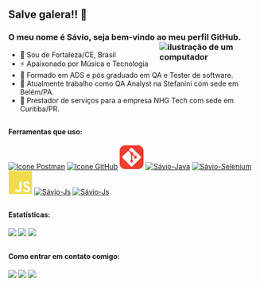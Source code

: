 <link rel="stylesheet" href="https://cdn.jsdelivr.net/gh/devicons/devicon@v2.15.1/devicon.min.css">

## Salve galera!! 👋
### O meu nome é Sávio, seja bem-vindo ao meu perfil GitHub. <img src="https://raw.githubusercontent.com/MicaelliMedeiros/micaellimedeiros/master/image/computer-illustration.png" alt="ilustração de um computador" min-width="200px" max-width="200px" width="200px" align="right">

- 🔰 Sou de Fortaleza/CE, Brasil
- ⚡ Apaixonado por Música e Tecnologia
- 🧠 Formado em ADS e pós graduado em QA e Tester de software.
- 🏦 Atualmente trabalho como QA Analyst na Stefanini com sede em Belém/PA.
- 🏦 Prestador de serviços para a empresa NHG Tech com sede em Curitiba/PR.

##

#### Ferramentas que uso:
[<img height="48px" width="48px" alt="Icone Postman" src="https://i.postimg.cc/QNyBTNVk/postman.png"/>](https://www.postman.com)
[<img height="48px" width="48px" alt="Icone GitHub" src="https://skillicons.dev/icons?i=github"/>](https://github.com/)
[<img height="48px" width="48px" alt="Icone Git" src="https://raw.githubusercontent.com/tandpfun/skill-icons/main/icons/Git.svg"/>](https://git-scm.com)
[<img height="48px" width="48px" alt="Sávio-Java" height="30" width="40" src="https://cdn.jsdelivr.net/gh/devicons/devicon/icons/java/java-original.svg">]()
[<img height="48px" width="48px" alt="Sávio-Selenium" height="30" width="40" src="https://cdn.jsdelivr.net/gh/devicons/devicon/icons/selenium/selenium-original.svg">]()
[<img height="48px" width="48px" alt="Sávio-Js" height="30" width="40" src="https://raw.githubusercontent.com/devicons/devicon/master/icons/javascript/javascript-plain.svg">]()
[<img height="48px" width="48px" alt="Sávio-Js" height="30" width="40" src="https://i.postimg.cc/65cSvjc7/appium-svgrepo-com.png">]()
[<img width="48px" height="48px" alt="Sávio-Js" height="30" width="40" src="https://github.com/user-attachments/assets/dc42b0f4-5801-4dd9-9495-3375a7b7cd32" />]()


## 

#### Estatísticas:

<div>
<img loading="lazy" height="180em" src="https://github-readme-stats.vercel.app/api/top-langs/?username=SavioHolanda&layout=compact&langs_count=7&theme=radical"/>
<img loading="lazy" height="180em" src="https://github-readme-stats.vercel.app/api/?username=SavioHolanda&how_icons=true&include_all_commits=true&theme=radical"/>
<img loading="lazy" height="180em" src="http://github-readme-streak-stats.herokuapp.com/?user=SavioHolanda&amp;theme=radical">
</div>

##

#### Como entrar em contato comigo:

<div>
<a href="https://instagram.com/saviohborges" target="_blank"><img src="https://img.shields.io/badge/-Instagram-%23E4405F?style=for-the-badge&logo=instagram&logoColor=white" target="_blank"></a>
<a href="https://www.linkedin.com/in/savio-holanda/" target="_blank"><img src="https://img.shields.io/badge/-LinkedIn-%230077B5?style=for-the-badge&logo=linkedin&logoColor=white" target="_blank"></a>
<a href="mailto:savioborges2012@gmail.com"><img src="https://img.shields.io/badge/gmail-D14836?style=for-the-badge&logo=gmail&logoColor=white" target="_blank"></a>
</div>

